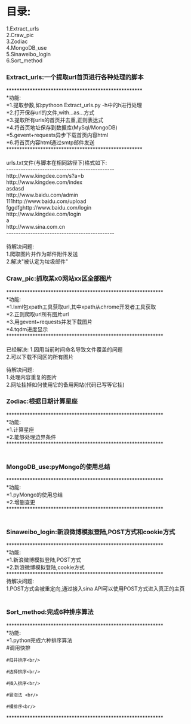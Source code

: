 <html>
<h1>目录:</h1>
<p>
1.Extract_urls<br/>
2.Craw_pic<br/>
3.Zodiac<br/>
4.MongoDB_use<br/>
5.Sinaweibo_login<br/>
6.Sort_method</br>
</p>

<body>
<p>
<h3>Extract_urls:一个提取url首页进行各种处理的脚本<br/></h3>
****************************************************<br/>
*功能: <br/>
*1.提取参数,如:pythoon Extract_urls.py -h中的h进行处理<br/>                 
*2.打开保存url的文件,with...as...方式<br/>
*3.提取所有urls的首页并去重,正则表达式<br/>
*4.将首页地址保存到数据库(MySql/MongoDB)<br/>
*5.gevent+requests异步下载首页内容html<br/>
*6.将首页内容html通过smtp邮件发送<br/>
****************************************************<br/>
<br/>
urls.txt文件(与脚本在相同路径下)格式如下:<br/>
---------------------------------------------<br/>
http://www.kingdee.com/s?a=b<br/>
http://www.kingdee.com/index<br/>
asdasd<br/>
http://www.baidu.com/admin<br/>
111http://www.baidu.com/upload<br/>
fggdfghttp://www.baidu.com/login<br/>
http://www.kingdee.com/login<br/>
a<br/>
http://www.sina.com.cn<br/>
---------------------------------------------<br/>
<br/>
待解决问题:<br/>
1.爬取图片并作为邮件附件发送<br/>
2.解决"被认定为垃圾邮件"<br/>
</p>
<p>
<h3>Craw_pic:抓取某x0网站xx区全部图片<br/></h3>
************************************************************<br/>
*功能: <br/>
*1.lxml包xpath工具获取url,其中xpath从chrome开发者工具获取<br/>
*2.正则爬取url所有图片url<br/>
*3.用gevent+requests并发下载图片<br/>
*4.tqdm进度显示<br/>
************************************************************<br/>
<br/>
已经解决:
1.因用当前时间命名导致文件覆盖的问题<br/>
2.可以下载不同区的所有图片<br/>

待解决问题:<br/>
1.处理内容重复的图片<br/>
2.网址挂掉如何使用它的备用网站(代码已写等它挂)<br/>
</p>
<p>
<h3>Zodiac:根据日期计算星座<br/></h3>
************************************************************<br/>
*功能: <br/>
*1.计算星座<br/>
*2.能够处理边界条件<br/>
************************************************************<br/>
<br/>
</p>
<p>
<h3>MongoDB_use:pyMongo的使用总结<br/></h3>
************************************************************<br/>
*功能: <br/>
*1.pyMongo的使用总结<br/>
*2.增删查更<br/>
************************************************************<br/>
<br/>
</p>
<p>
<h3>Sinaweibo_login:新浪微博模拟登陆,POST方式和cookie方式<br/></h3>
************************************************************<br/>
*功能: <br/>
*1.新浪微博模拟登陆,POST方式<br/>
*2.新浪微博模拟登陆,cookie方式<br/>
************************************************************<br/>
待解决问题:<br/>
1.POST方式会被重定向,通过接入sina API可以使用POST方式进入真正的主页<br/>
<br/>
</p>

<p>
<h3>Sort_method:完成6种排序算法<br/></h3>
************************************************************<br/>
*功能: <br/>
*1.python完成六种排序算法  <br/>
    #调用快排<br/>
    
    #归并排序<br/>
    
    #选择排序<br/>
    
    #插入排序<br/>
    
    #冒泡法 <br/>     
        
    #桶排序<br/>
************************************************************<br/>

<br/>
</p>
</body>
</html>
